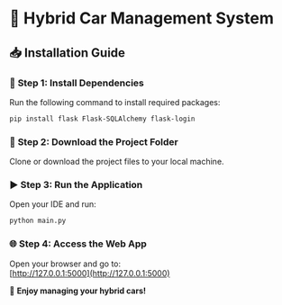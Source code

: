 # 🚗 **Hybrid Car Management System**  

## 📥 **Installation Guide**  

### 🔧 **Step 1: Install Dependencies**  
Run the following command to install required packages:  
```sh
pip install flask Flask-SQLAlchemy flask-login
```

### 📂 **Step 2: Download the Project Folder**  
Clone or download the project files to your local machine.  

### ▶️ **Step 3: Run the Application**  
Open your IDE and run:  
```sh
python main.py
```

### 🌐 **Step 4: Access the Web App**  
Open your browser and go to:  
[http://127.0.0.1:5000](http://127.0.0.1:5000)  

🚀 **Enjoy managing your hybrid cars!**

